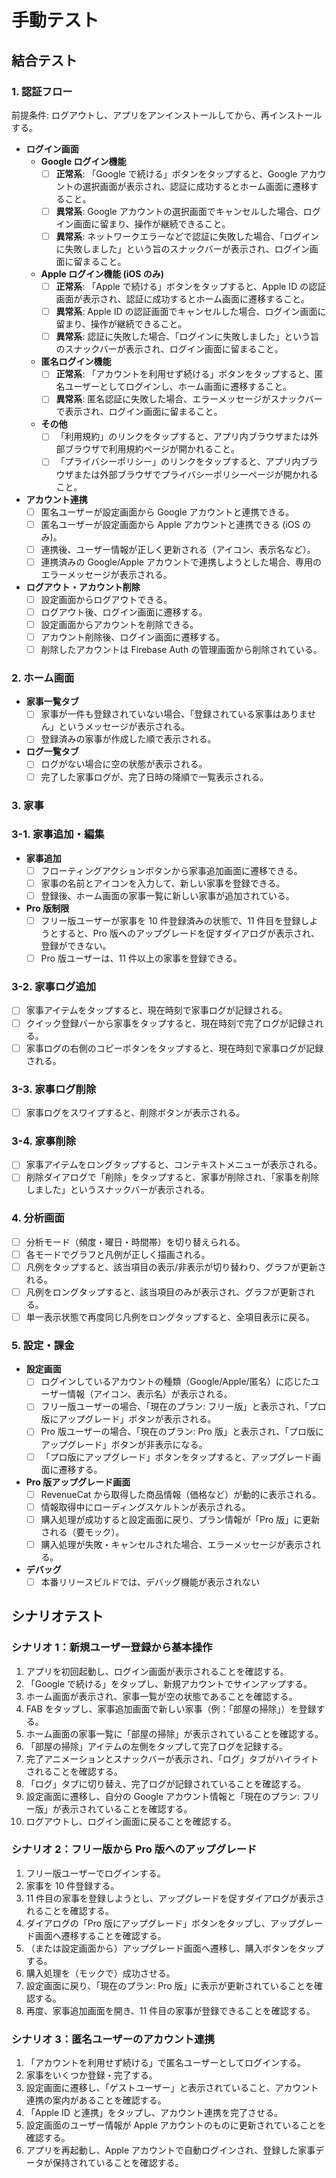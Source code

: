 # 手動テスト

## 結合テスト

### 1. 認証フロー

前提条件: ログアウトし、アプリをアンインストールしてから、再インストールする。

- **ログイン画面**
  - **Google ログイン機能**
    - [ ] **正常系**: 「Google で続ける」ボタンをタップすると、Google アカウントの選択画面が表示され、認証に成功するとホーム画面に遷移すること。
    - [ ] **異常系**: Google アカウントの選択画面でキャンセルした場合、ログイン画面に留まり、操作が継続できること。
    - [ ] **異常系**: ネットワークエラーなどで認証に失敗した場合、「ログインに失敗しました」という旨のスナックバーが表示され、ログイン画面に留まること。
  - **Apple ログイン機能 (iOS のみ)**
    - [ ] **正常系**: 「Apple で続ける」ボタンをタップすると、Apple ID の認証画面が表示され、認証に成功するとホーム画面に遷移すること。
    - [ ] **異常系**: Apple ID の認証画面でキャンセルした場合、ログイン画面に留まり、操作が継続できること。
    - [ ] **異常系**: 認証に失敗した場合、「ログインに失敗しました」という旨のスナックバーが表示され、ログイン画面に留まること。
  - **匿名ログイン機能**
    - [ ] **正常系**: 「アカウントを利用せず続ける」ボタンをタップすると、匿名ユーザーとしてログインし、ホーム画面に遷移すること。
    - [ ] **異常系**: 匿名認証に失敗した場合、エラーメッセージがスナックバーで表示され、ログイン画面に留まること。
  - **その他**
    - [ ] 「利用規約」のリンクをタップすると、アプリ内ブラウザまたは外部ブラウザで利用規約ページが開かれること。
    - [ ] 「プライバシーポリシー」のリンクをタップすると、アプリ内ブラウザまたは外部ブラウザでプライバシーポリシーページが開かれること。
- **アカウント連携**
  - [ ] 匿名ユーザーが設定画面から Google アカウントと連携できる。
  - [ ] 匿名ユーザーが設定画面から Apple アカウントと連携できる (iOS のみ)。
  - [ ] 連携後、ユーザー情報が正しく更新される（アイコン、表示名など）。
  - [ ] 連携済みの Google/Apple アカウントで連携しようとした場合、専用のエラーメッセージが表示される。
- **ログアウト・アカウント削除**
  - [ ] 設定画面からログアウトできる。
  - [ ] ログアウト後、ログイン画面に遷移する。
  - [ ] 設定画面からアカウントを削除できる。
  - [ ] アカウント削除後、ログイン画面に遷移する。
  - [ ] 削除したアカウントは Firebase Auth の管理画面から削除されている。

### 2. ホーム画面

- **家事一覧タブ**
  - [ ] 家事が一件も登録されていない場合、「登録されている家事はありません」というメッセージが表示される。
  - [ ] 登録済みの家事が作成した順で表示される。
- **ログ一覧タブ**
  - [ ] ログがない場合に空の状態が表示される。
  - [ ] 完了した家事ログが、完了日時の降順で一覧表示される。

### 3. 家事

### 3-1. 家事追加・編集

- **家事追加**
  - [ ] フローティングアクションボタンから家事追加画面に遷移できる。
  - [ ] 家事の名前とアイコンを入力して、新しい家事を登録できる。
  - [ ] 登録後、ホーム画面の家事一覧に新しい家事が追加されている。
- **Pro 版制限**
  - [ ] フリー版ユーザーが家事を 10 件登録済みの状態で、11 件目を登録しようとすると、Pro 版へのアップグレードを促すダイアログが表示され、登録ができない。
  - [ ] Pro 版ユーザーは、11 件以上の家事を登録できる。

### 3-2. 家事ログ追加

- [ ] 家事アイテムをタップすると、現在時刻で家事ログが記録される。
- [ ] クイック登録バーから家事をタップすると、現在時刻で完了ログが記録される。
- [ ] 家事ログの右側のコピーボタンをタップすると、現在時刻で家事ログが記録される。

### 3-3. 家事ログ削除

- [ ] 家事ログをスワイプすると、削除ボタンが表示される。

### 3-4. 家事削除

- [ ] 家事アイテムをロングタップすると、コンテキストメニューが表示される。
- [ ] 削除ダイアログで「削除」をタップすると、家事が削除され、「家事を削除しました」というスナックバーが表示される。

### 4. 分析画面

- [ ] 分析モード（頻度・曜日・時間帯）を切り替えられる。
- [ ] 各モードでグラフと凡例が正しく描画される。
- [ ] 凡例をタップすると、該当項目の表示/非表示が切り替わり、グラフが更新される。
- [ ] 凡例をロングタップすると、該当項目のみが表示され、グラフが更新される。
- [ ] 単一表示状態で再度同じ凡例をロングタップすると、全項目表示に戻る。

### 5. 設定・課金

- **設定画面**
  - [ ] ログインしているアカウントの種類（Google/Apple/匿名）に応じたユーザー情報（アイコン、表示名）が表示される。
  - [ ] フリー版ユーザーの場合、「現在のプラン: フリー版」と表示され、「プロ版にアップグレード」ボタンが表示される。
  - [ ] Pro 版ユーザーの場合、「現在のプラン: Pro 版」と表示され、「プロ版にアップグレード」ボタンが非表示になる。
  - [ ] 「プロ版にアップグレード」ボタンをタップすると、アップグレード画面に遷移する。
- **Pro 版アップグレード画面**
  - [ ] RevenueCat から取得した商品情報（価格など）が動的に表示される。
  - [ ] 情報取得中にローディングスケルトンが表示される。
  - [ ] 購入処理が成功すると設定画面に戻り、プラン情報が「Pro 版」に更新される（要モック）。
  - [ ] 購入処理が失敗・キャンセルされた場合、エラーメッセージが表示される。
- **デバッグ**
  - [ ] 本番リリースビルドでは、デバッグ機能が表示されない

## シナリオテスト

### シナリオ 1：新規ユーザー登録から基本操作

1. アプリを初回起動し、ログイン画面が表示されることを確認する。
2. 「Google で続ける」をタップし、新規アカウントでサインアップする。
3. ホーム画面が表示され、家事一覧が空の状態であることを確認する。
4. FAB をタップし、家事追加画面で新しい家事（例：「部屋の掃除」）を登録する。
5. ホーム画面の家事一覧に「部屋の掃除」が表示されていることを確認する。
6. 「部屋の掃除」アイテムの左側をタップして完了ログを記録する。
7. 完了アニメーションとスナックバーが表示され、「ログ」タブがハイライトされることを確認する。
8. 「ログ」タブに切り替え、完了ログが記録されていることを確認する。
9. 設定画面に遷移し、自分の Google アカウント情報と「現在のプラン: フリー版」が表示されていることを確認する。
10. ログアウトし、ログイン画面に戻ることを確認する。

### シナリオ 2：フリー版から Pro 版へのアップグレード

1. フリー版ユーザーでログインする。
2. 家事を 10 件登録する。
3. 11 件目の家事を登録しようとし、アップグレードを促すダイアログが表示されることを確認する。
4. ダイアログの「Pro 版にアップグレード」ボタンをタップし、アップグレード画面へ遷移することを確認する。
5. （または設定画面から）アップグレード画面へ遷移し、購入ボタンをタップする。
6. 購入処理を（モックで）成功させる。
7. 設定画面に戻り、「現在のプラン: Pro 版」に表示が更新されていることを確認する。
8. 再度、家事追加画面を開き、11 件目の家事が登録できることを確認する。

### シナリオ 3：匿名ユーザーのアカウント連携

1. 「アカウントを利用せず続ける」で匿名ユーザーとしてログインする。
2. 家事をいくつか登録・完了する。
3. 設定画面に遷移し、「ゲストユーザー」と表示されていること、アカウント連携の案内があることを確認する。
4. 「Apple ID と連携」をタップし、アカウント連携を完了させる。
5. 設定画面のユーザー情報が Apple アカウントのものに更新されていることを確認する。
6. アプリを再起動し、Apple アカウントで自動ログインされ、登録した家事データが保持されていることを確認する。
